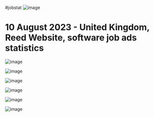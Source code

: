 #jobstat
![image](./assets/6191108/054d5f6c-639b-44fc-97cf-8d9525ec78ba)

 
# 10 August 2023 - United Kingdom, Reed Website, software job ads statistics

![image](https://github.com/gusmartinuk/jobstat/assets/6191108/054d5f6c-639b-44fc-97cf-8d9525ec78ba)

![image](https://github.com/gusmartinuk/jobstat/assets/6191108/0723ccf5-c754-453f-a541-e306417f6e85)

![image](https://github.com/gusmartinuk/jobstat/assets/6191108/d1bde728-19c0-450a-a7d1-c91a0616d940)

![image](https://github.com/gusmartinuk/jobstat/assets/6191108/76a1e0b2-59de-469c-8408-38ddb875e4b7)

![image](https://github.com/gusmartinuk/jobstat/assets/6191108/2f6bcc98-b8ed-4b37-be94-e2123b613bea)

![image](https://github.com/gusmartinuk/jobstat/assets/6191108/6d0ef895-b452-4a4d-a253-d6d297a7141b)
